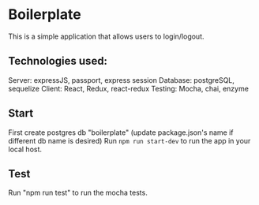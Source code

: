 # Boilerplate
This is a simple application that allows users to login/logout.

## Technologies used:
Server: expressJS, passport, express session
Database: postgreSQL, sequelize
Client: React, Redux, react-redux
Testing: Mocha, chai, enzyme


## Start
First create postgres db "boilerplate" (update package.json's name if different db name is desired)
Run `npm run start-dev` to run the app in your local host.

## Test
Run "npm run test" to run the mocha tests.
